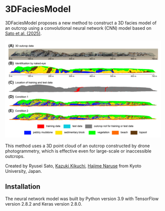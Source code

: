 # 3DFaciesModel

3DFaciesModel proposes a new method to construct a 3D facies model of an outcrop using a convolutional neural network (CNN) model based on <a href="" target="_blank">Sato et al. (2025)</a>.

![3D_models](https://github.com/sugar-ryusei/3DFaciesModel/blob/main/figure/facies_models.png)

This method uses a 3D point cloud of an outcrop constructed by drone photogrammetry, which is effective even for large-scale or inaccessible outcrops.

Created by Ryusei Sato, <a href="https://researchmap.jp/k_kikuchi1020" target="_blank">Kazuki Kikuchi</a>, <a href=https://turbidite.secret.jp/>Hajime Naruse</a> from Kyoto University, Japan.

## Installation

The neural network model was built by Python version 3.9 with TensorFlow version 2.8.2 and Keras version 2.8.0.
